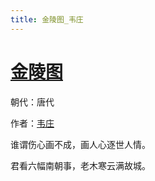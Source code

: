 ```yaml
---
title: 金陵图_韦庄
---
```


# [金陵图](http://so.gushiwen.org/view_38365.aspx)

朝代：唐代

作者：[韦庄](http://so.gushiwen.org/author_622.aspx)

谁谓伤心画不成，画人心逐世人情。 

君看六幅南朝事，老木寒云满故城。